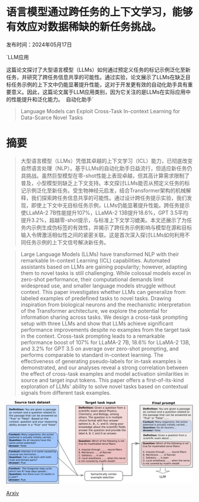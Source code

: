 # 语言模型通过跨任务的上下文学习，能够有效应对数据稀缺的新任务挑战。

发布时间：2024年05月17日

`LLM应用

这篇论文探讨了大型语言模型（LLMs）如何通过预定义任务的标记示例泛化至新任务，并研究了跨任务信息共享的可能性。通过实验，论文展示了LLMs在缺乏目标任务示例的上下文中仍能显著提升性能，这对于开发更有效的自动化助手具有重要意义。因此，这篇论文属于LLM应用类别，因为它关注的是LLMs在实际应用中的性能提升和泛化能力。` `自动化助手`

> Language Models can Exploit Cross-Task In-context Learning for Data-Scarce Novel Tasks

# 摘要

> 大型语言模型（LLMs）凭借其卓越的上下文学习（ICL）能力，已彻底改变自然语言处理（NLP）。基于LLMs的自动化助手日益流行，但适应新任务仍具挑战。虽然巨型模型在零-shot性能上表现卓越，但其高计算需求限制了普及，小型模型则缺乏上下文支持。本文探讨LLMs能否从预定义任务的标记示例泛化至新任务。受生物神经元启发，结合Transformer架构的机械解释，我们探索跨任务信息共享的可能性。通过设计跨任务提示实验，我们发现，即使上下文中无目标任务示例，LLMs仍能显著提升性能。跨任务提示使LLaMA-2 7B性能提升107%，LLaMA-2 13B提升18.6%，GPT 3.5平均提升3.2%，超越零-shot提示，与标准上下文学习媲美。本文还展示了为任务内示例生成伪标签的有效性，并揭示了跨任务示例影响与模型在源和目标输入令牌激活相似性之间的紧密关联。这是首次深入探讨LLMs如何利用不同任务示例的上下文信号解决新任务。

> Large Language Models (LLMs) have transformed NLP with their remarkable In-context Learning (ICL) capabilities. Automated assistants based on LLMs are gaining popularity; however, adapting them to novel tasks is still challenging. While colossal models excel in zero-shot performance, their computational demands limit widespread use, and smaller language models struggle without context. This paper investigates whether LLMs can generalize from labeled examples of predefined tasks to novel tasks. Drawing inspiration from biological neurons and the mechanistic interpretation of the Transformer architecture, we explore the potential for information sharing across tasks. We design a cross-task prompting setup with three LLMs and show that LLMs achieve significant performance improvements despite no examples from the target task in the context. Cross-task prompting leads to a remarkable performance boost of 107% for LLaMA-2 7B, 18.6% for LLaMA-2 13B, and 3.2% for GPT 3.5 on average over zero-shot prompting, and performs comparable to standard in-context learning. The effectiveness of generating pseudo-labels for in-task examples is demonstrated, and our analyses reveal a strong correlation between the effect of cross-task examples and model activation similarities in source and target input tokens. This paper offers a first-of-its-kind exploration of LLMs' ability to solve novel tasks based on contextual signals from different task examples.

![语言模型通过跨任务的上下文学习，能够有效应对数据稀缺的新任务挑战。](../../../paper_images/2405.10548/x1.png)

[Arxiv](https://arxiv.org/abs/2405.10548)
